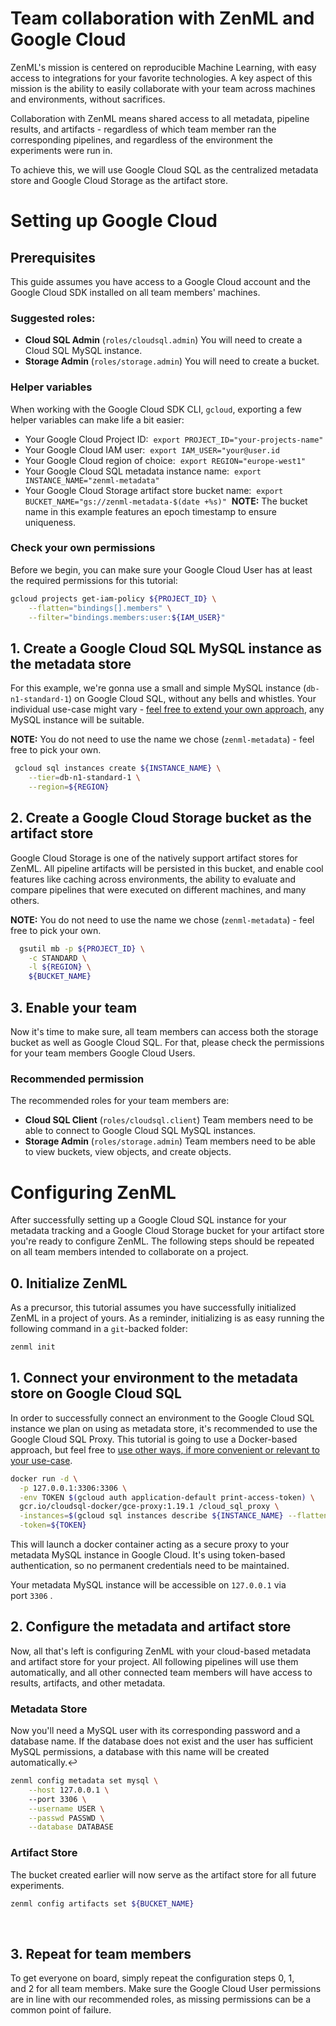 # Team collaboration with ZenML and Google Cloud

ZenML's mission is centered on reproducible Machine Learning, with easy access to integrations for your favorite technologies. A key aspect of this mission is the ability to easily collaborate with your team across machines and environments, without sacrifices.

Collaboration with ZenML means shared access to all metadata, pipeline results, and artifacts - regardless of which team member ran the corresponding pipelines, and regardless of the environment the experiments were run in.

To achieve this, we will use Google Cloud SQL as the centralized metadata store and Google Cloud Storage as the artifact store.

# Setting up Google Cloud

## Prerequisites

This guide assumes you have access to a Google Cloud account and the Google Cloud SDK installed on all team members' machines.

### ****Suggested roles:****

- **Cloud SQL Admin** (`roles/cloudsql.admin`) You will need to create a Cloud SQL MySQL instance.
- **Storage Admin** (`roles/storage.admin`) You will need to create a bucket.

### **Helper variables**

When working with the Google Cloud SDK CLI, `gcloud`, exporting a few helper variables can make life a bit easier:

- Your Google Cloud Project ID:
 `export PROJECT_ID="your-projects-name"`
- Your Google Cloud IAM user:
 `export IAM_USER="your@user.id`
- Your Google Cloud region of choice:
 `export REGION="europe-west1"`
- Your Google Cloud SQL metadata instance name:
 `export INSTANCE_NAME="zenml-metadata"`
- Your Google Cloud Storage artifact store bucket name:
 `export BUCKET_NAME="gs://zenml-metadata-$(date +%s)"` 
**NOTE:** The bucket name in this example features an epoch timestamp to ensure uniqueness.

### **Check your own permissions**

Before we begin, you can make sure your Google Cloud User has at least the required permissions for this tutorial:

```bash
gcloud projects get-iam-policy ${PROJECT_ID} \
    --flatten="bindings[].members" \
    --filter="bindings.members:user:${IAM_USER}"
```

## 1. Create a Google Cloud SQL MySQL instance as the metadata store

For this example, we're gonna use a small and simple MySQL instance (`db-n1-standard-1`) on Google Cloud SQL, without any bells and whistles. Your individual use-case might vary - [feel free to extend your own approach](https://cloud.google.com/sql/docs/mysql/create-instance#gcloud), any MySQL instance will be suitable.‌

**NOTE:** You do not need to use the name we chose (`zenml-metadata`) - feel free to pick your own.

```bash
 gcloud sql instances create ${INSTANCE_NAME} \
    --tier=db-n1-standard-1 \
    --region=${REGION}
```

## 2. Create a Google Cloud Storage bucket as the artifact store

Google Cloud Storage is one of the natively support artifact stores for ZenML. All pipeline artifacts will be persisted in this bucket, and enable cool features like caching across environments, the ability to evaluate and compare pipelines that were executed on different machines, and many others.

**NOTE:** You do not need to use the name we chose (`zenml-metadata`) - feel free to pick your own.

```bash
  gsutil mb -p ${PROJECT_ID} \
    -c STANDARD \
    -l ${REGION} \
    ${BUCKET_NAME}
```

## 3. Enable your team

Now it's time to make sure, all team members can access both the storage bucket as well as Google Cloud SQL. For that, please check the permissions for your team members Google Cloud Users.

### **Recommended permission**

The recommended roles for your team members are:

- **Cloud SQL Client** (`roles/cloudsql.client`) Team members need to be able to connect to Google Cloud SQL MySQL instances.
- **Storage Admin** (`roles/storage.admin`) Team members need to be able to view buckets, view objects, and create objects.

# Configuring ZenML

After successfully setting up a Google Cloud SQL instance for your metadata tracking and a Google Cloud Storage bucket for your artifact store you're ready to configure ZenML. The following steps should be repeated on all team members intended to collaborate on a project.

## 0. Initialize ZenML

As a precursor, this tutorial assumes you have successfully initialized ZenML in a project of yours. As a reminder, initializing is as easy running the following command in a `git`-backed folder:

```bash
zenml init
```

## 1. Connect your environment to the metadata store on Google Cloud SQL

In order to successfully connect an environment to the Google Cloud SQL instance we plan on using as metadata store, it's recommended to use the Google Cloud SQL Proxy. This tutorial is going to use a Docker-based approach, but feel free to [use other ways, if more convenient or relevant to your use-case](https://cloud.google.com/sql/docs/mysql/connect-overview).

```bash
docker run -d \
  -p 127.0.0.1:3306:3306 \
  -env TOKEN $(gcloud auth application-default print-access-token) \
  gcr.io/cloudsql-docker/gce-proxy:1.19.1 /cloud_sql_proxy \
  -instances=$(gcloud sql instances describe ${INSTANCE_NAME} --flatten="connectionName" | grep -v '^-')=tcp:0.0.0.0:3306 \
  -token=${TOKEN}

```

This will launch a docker container acting as a secure proxy to your metadata MySQL instance in Google Cloud. It's using token-based authentication, so no permanent credentials need to be maintained.

Your metadata MySQL instance will be accessible on `127.0.0.1` via port `3306` .

## 2. Configure the metadata and artifact store

Now, all that's left is configuring ZenML with your cloud-based metadata and artifact store for your project. All following pipelines will use them automatically, and all other connected team members will have access to results, artifacts, and other metadata.

### **Metadata Store**

Now you'll need a MySQL user with its corresponding password and a database name. If the database does not exist and the user has sufficient MySQL permissions, a database with this name will be created automatically.↩

```bash
zenml config metadata set mysql \
    --host 127.0.0.1 \ 
    --port 3306 \
    --username USER \
    --passwd PASSWD \
    --database DATABASE
```

### **Artifact Store**

The bucket created earlier will now serve as the artifact store for all future experiments.

```bash
zenml config artifacts set ${BUCKET_NAME}
```

‌

## 3. Repeat for team members

To get everyone on board, simply repeat the configuration steps 0, 1, and 2 for all team members. Make sure the Google Cloud User permissions are in line with our recommended roles, as missing permissions can be a common point of failure.
